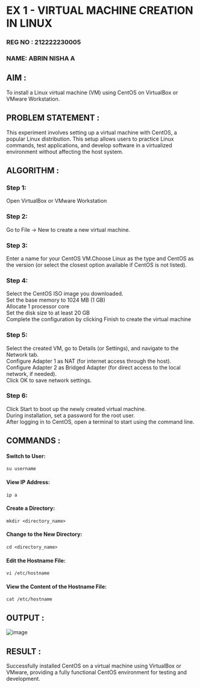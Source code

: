  # EX 1 - VIRTUAL MACHINE CREATION IN LINUX

### REG NO : 212222230005
### NAME: ABRIN NISHA A
 
 ## AIM :
 
To install a Linux virtual machine (VM) using CentOS on VirtualBox or VMware Workstation.

## PROBLEM STATEMENT :

This experiment involves setting up a virtual machine with CentOS, a popular Linux distribution. This setup allows users to practice Linux commands, test applications, and develop software in a virtualized environment without affecting the host system.

## ALGORITHM :

 ### Step 1:
 Open VirtualBox or VMware Workstation</br>
 
 ### Step 2:
 Go to File -> New to create a new virtual machine.</br>
 
 ### Step 3:
Enter a name for your CentOS VM.Choose Linux as the type and CentOS as the version (or select the closest option available if CentOS is not listed).</br>

 ### Step 4:
 Select the CentOS ISO image you downloaded.</br>
 Set the base memory to 1024 MB (1 GB)</br>
 Allocate 1 processor core </br>
 Set the disk size to at least 20 GB</br>
 Complete the configuration by clicking Finish to create the virtual machine</br>
 
 ### Step 5:
 Select the created VM, go to Details (or Settings), and navigate to the Network tab.</br>
Configure Adapter 1 as NAT (for internet access through the host).</br>
Configure Adapter 2 as Bridged Adapter (for direct access to the local network, if needed).</br>
Click OK to save network settings.</br>

### Step 6:
Click Start to boot up the newly created virtual machine.</br>
During installation, set a password for the root user.</br>
After logging in to CentOS, open a terminal to start using the command line.</br>

## COMMANDS :

#### Switch to User:
```
su username
```
#### View IP Address:
```
ip a
```
#### Create a Directory:
```
mkdir <directory_name>
```
#### Change to the New Directory:
```
cd <directory_name>
```
#### Edit the Hostname File:
```
vi /etc/hostname
```
#### View the Content of the Hostname File:
```
cat /etc/hostname
```

## OUTPUT :

![image](https://github.com/user-attachments/assets/31760086-305c-40af-9894-c12f799ae6e2)

## RESULT :

Successfully installed CentOS on a virtual machine using VirtualBox or VMware, providing a fully functional CentOS environment for testing and development.

  


